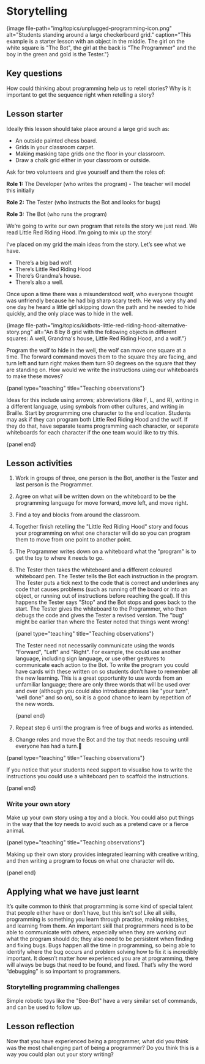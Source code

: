 # Storytelling

{image file-path="img/topics/unplugged-programming-icon.png" alt="Students standing around a large checkerboard grid." caption="This example is a starter lesson with an object in the middle. The girl on the white square is "The Bot", the girl at the back is "The Programmer" and the boy in the green and gold is the Tester."}

## Key questions

How could thinking about programming help us to retell stories?
Why is it important to get the sequence right when retelling a story?

## Lesson starter

Ideally this lesson should take place around a large grid such as:

-   An outside painted chess board.
-   Grids in your classroom carpet.
-   Making masking tape grids one the floor in your classroom.
-   Draw a chalk grid either in your classroom or outside.

Ask for two volunteers and give yourself and them the roles of:

**Role 1:** The Developer (who writes the program) -  The teacher will model this initially

**Role 2:** The Tester (who instructs the Bot and looks for bugs)

**Role 3:** The Bot (who runs the program)

We’re going to write our own program that retells the story we just read.
We read Little Red Riding Hood.
I’m going to mix up the story!

I’ve placed on my grid the main ideas from the story.
Let’s see what we have.

-   There’s a big bad wolf.
-   There’s Little Red Riding Hood
-   There’s Grandma’s house.
-   There’s also a well.

Once upon a time there was a misunderstood wolf, who everyone thought was unfriendly because he had big sharp scary teeth.
He was very shy and one day he heard a little girl skipping down the path and he needed to hide quickly, and the only place was to hide in the well.

{image file-path="img/topics/kidbots-little-red-riding-hood-alternative-story.png" alt="An 8 by 8 grid with the following objects in different squares: A well, Grandma's house, Little Red Riding Hood, and a wolf."}

Program the wolf to hide in the well, the wolf can move one square at a time.
The forward command moves them to the square they are facing, and turn left and turn right makes them turn 90 degrees on the square that they are standing on.
How would we write the instructions using our whiteboards to make these moves?

{panel type="teaching" title="Teaching observations"}

Ideas for this include using arrows; abbreviations (like F, L, and R), writing in a different language, using symbols from other cultures, and writing in Braille.
Start by programming one character to the end location.
Students may ask if they can program both Little Red Riding Hood and the wolf.
If they do that, have separate teams programming each character, or separate whiteboards for each character if the one team would like to try this.

{panel end}

## Lesson activities

1.  Work in groups of three, one person is the Bot, another is the Tester and last person is the Programmer.
2.  Agree on what will be written down on the whiteboard to be the programming language for move forward, move left, and move right.
3.  Find a toy and blocks from around the classroom.
4.  Together finish retelling the "Little Red Riding Hood" story and focus your programming on what one character will do so you can program them to move from one point to another point.
5.  The Programmer writes down on a whiteboard what the "program" is to get the toy to where it needs to go.
6.  The Tester then takes the whiteboard and a different coloured whiteboard pen.
    The Tester tells the Bot each instruction in the program.
    The Tester puts a tick next to the code that is correct and underlines any code that causes problems (such as running off the board or into an object, or running out of instructions before reaching the goal).
    If this happens the Tester says "Stop" and the Bot stops and goes back to the start.
    The Tester gives the whiteboard to the Programmer, who then debugs the code and gives the Tester a revised version.
    The "bug" might be earlier than where the Tester noted that things went wrong!

    {panel type="teaching" title="Teaching observations"}

    The Tester need not necessarily communicate using the words "Forward", "Left" and "Right".
    For example, the could use another language, including sign language, or use other gestures to communicate each action to the Bot.
    To write the program you could have cards with these written on so students don’t have to remember all the new learning.
    This is a great opportunity to use words from an unfamiliar language; there are only three words that will be used over and over (although you could also introduce phrases like "your turn", 'well done" and so on), so it is a good chance to learn by repetition of the new words.

    {panel end}

7.  Repeat step 6 until the program is free of bugs and works as intended.

8.  Change roles and move the Bot and the toy that needs rescuing until everyone has had a turn.

{panel type="teaching" title="Teaching observations"}

If you notice that your students need support to visualise how to write the instructions you could use a whiteboard pen to scaffold the instructions.

{panel end}

### Write your own story

Make up your own story using a toy and a block.
You could also put things in the way that the toy needs to avoid such as a pretend cave or a fierce animal.

{panel type="teaching" title="Teaching observations"}

Making up their own story provides integrated learning with creative writing, and then writing a program to focus on what one character will do.

{panel end}

## Applying what we have just learnt

It’s quite common to think that programming is some kind of special talent that people either have or don’t have, but this isn't so!
Like all skills, programming is something you learn through practise, making mistakes, and learning from them.
An important skill that programmers need is to be able to communicate with others, especially when they are working out what the program should do; they also need to be persistent when finding and fixing bugs.
Bugs happen all the time in programming, so being able to identify where the bug occurs and problem solving how to fix it is incredibly important.
It doesn’t matter how experienced you are at programming, there will always be bugs that need to be found, and fixed.
That’s why the word “debugging” is so important to programmers.

### Storytelling programming challenges

Simple robotic toys like the "Bee-Bot" have a very similar set of commands, and can be used to follow up.

## Lesson reflection

Now that you have experienced being a programmer, what did you think was the most challenging part of being a programmer?
Do you think this is a way you could plan out your story writing?

